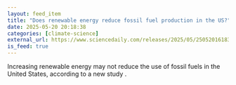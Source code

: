 ```yaml
---
layout: feed_item
title: "Does renewable energy reduce fossil fuel production in the US?"
date: 2025-05-20 20:18:38
categories: [climate-science]
external_url: https://www.sciencedaily.com/releases/2025/05/250520161838.htm
is_feed: true
---
```


Increasing renewable energy may not reduce the use of fossil fuels in the United States, according to a new study .
